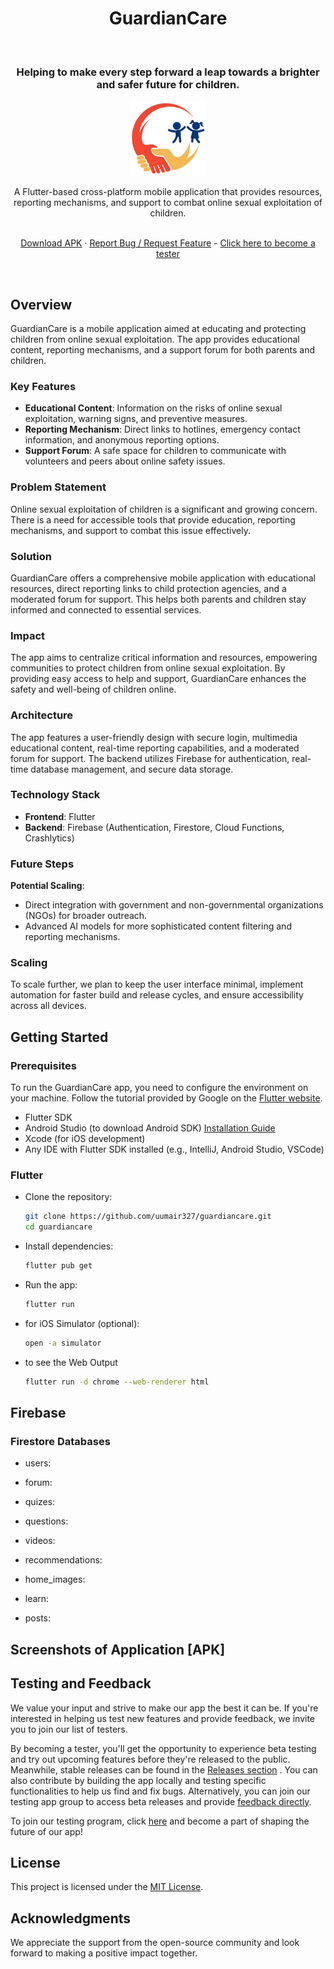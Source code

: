 <h1 align="center">GuardianCare</h1> <br>
<h3 align="center">Helping to make every step forward a leap towards a brighter and safer future for children.</h3>
<p align="center">
  <a href="https://github.com/uumair327/guardiancare/releases">
    <img width="120" height="120" alt="GuardianCare" src="https://github.com/uumair327/guardiancare/blob/main/assets/logo/logo.png">
  </a>
</p>

<p align="center">
  A Flutter-based cross-platform mobile application that provides resources, reporting mechanisms, and support to combat online sexual exploitation of children.
</p>

<p align="center">
    <br />
   <a href="https://github.com/uumair327/guardiancare/releases/download/guardiancare/app-release.apk">Download APK</a>
    ·
    <a href="https://github.com/uumair327/guardiancare/issues">Report Bug / Request Feature</a> 
   - 
   <a href="https://appdistribution.firebase.dev/i/2dc0d93759150b3f">Click here to become a tester</a> 
</p>

<br>

## Overview

GuardianCare is a mobile application aimed at educating and protecting children from online sexual exploitation. The app provides educational content, reporting mechanisms, and a support forum for both parents and children.

### Key Features

- **Educational Content**: Information on the risks of online sexual exploitation, warning signs, and preventive measures.
- **Reporting Mechanism**: Direct links to hotlines, emergency contact information, and anonymous reporting options.
- **Support Forum**: A safe space for children to communicate with volunteers and peers about online safety issues.

### Problem Statement

Online sexual exploitation of children is a significant and growing concern. There is a need for accessible tools that provide education, reporting mechanisms, and support to combat this issue effectively.

### Solution

GuardianCare offers a comprehensive mobile application with educational resources, direct reporting links to child protection agencies, and a moderated forum for support. This helps both parents and children stay informed and connected to essential services.

### Impact

The app aims to centralize critical information and resources, empowering communities to protect children from online sexual exploitation. By providing easy access to help and support, GuardianCare enhances the safety and well-being of children online.

### Architecture

The app features a user-friendly design with secure login, multimedia educational content, real-time reporting capabilities, and a moderated forum for support. The backend utilizes Firebase for authentication, real-time database management, and secure data storage.

### Technology Stack

- **Frontend**: Flutter
- **Backend**: Firebase (Authentication, Firestore, Cloud Functions, Crashlytics)

### Future Steps
**Potential Scaling**:
- Direct integration with government and non-governmental organizations (NGOs) for broader outreach.
- Advanced AI models for more sophisticated content filtering and reporting mechanisms.

### Scaling

To scale further, we plan to keep the user interface minimal, implement automation for faster build and release cycles, and ensure accessibility across all devices.

## Getting Started

### Prerequisites

To run the GuardianCare app, you need to configure the environment on your machine. Follow the tutorial provided by Google on the [Flutter website](https://flutter.dev/docs/get-started/install).

- Flutter SDK
- Android Studio (to download Android SDK) [Installation Guide](https://developer.android.com/studio/install)
- Xcode (for iOS development)
- Any IDE with Flutter SDK installed (e.g., IntelliJ, Android Studio, VSCode)

### Flutter

- Clone the repository:
  ```bash
  git clone https://github.com/uumair327/guardiancare.git
  cd guardiancare

  ```
- Install dependencies:
  ```bash
  flutter pub get
  ```
- Run the app:
  ```bash
  flutter run
  ```
- for iOS Simulator (optional):
  ```bash
  open -a simulator
  ```
- to see the Web Output
  ```bash
  flutter run -d chrome --web-renderer html
  ```

<!-- FIREBASE -->
## Firebase


### Firestore Databases
- users:

- forum:

- quizes:

- questions:

- videos:

- recommendations:

- home_images:

- learn:

- posts:



<!-- SCREENSHOTS -->
## Screenshots of Application [APK]


## Testing and Feedback 

We value your input and strive to make our app the best it can be. If you're interested in helping us test new features and provide feedback, we invite you to join our list of testers.

By becoming a tester, you'll get the opportunity to experience beta testing and try out upcoming features before they're released to the public. Meanwhile, stable releases can be found in the [Releases section](https://github.com/uumair327/guardiancare/releases/tag/Stable) . You can also contribute by building the app locally and testing specific functionalities to help us find and fix bugs. Alternatively, you can join our testing app group to access beta releases and provide [feedback directly](https://github.com/uumair327/guardiancare/issues).

To join our testing program, click [here]() and become a part of shaping the future of our app!

## License

This project is licensed under the [MIT License](./LICENSE).

## Acknowledgments

We appreciate the support from the open-source community and look forward to making a positive impact together.
